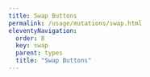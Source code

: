 ```yaml
---
title: Swap Buttons
permalink: /usage/mutations/swap.html
eleventyNavigation:
  order: 8
  key: swap
  parent: types
  title: "Swap Buttons"
---
```

